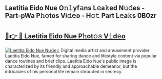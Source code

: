## Laetitia Eido Nue O𝚗𝚕yf𝚊ns L𝚎a𝚔ed N𝚞𝚍es - Part-pWa P𝚑𝚘tos Vi𝚍𝚎o - H𝚘𝚝 Part L𝚎a𝚔s 0B0zr

# <h2><a href="http://kf3ycp.oniu.top/?m=Laetitia+Eido+Nue">🔗👉 🔴 Laetitia Eido Nue P𝚑ot𝚘𝚜 V𝚒d𝚎o</a></h2>

[![Laetitia Eido Nue Nu𝚍e𝚜](https://i.imgur.com/0qMVB7G.gif)](http://kf3ycp.oniu.top/?m=Laetitia+Eido+Nue)
Digital media artist and amusement provider Laetitia Eido Nue, famed for sharing dance and lifestyle content via popular dance routines and brief clips. Laetitia Eido Nue's public image is characterized by its friendly and approachable demeanor, but the intricacies of his personal life remain shrouded in secrecy.  
